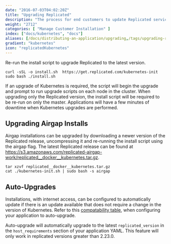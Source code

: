 ```yaml
---
date: "2016-07-03T04:02:20Z"
title: "Upgrading Replicated"
description: "The process for end customers to update Replicated services to access the latest improvements to the underlying system since their installation."
weight: "2712"
categories: [ "Manage Customer Installation" ]
index: ["docs/kubernetes", "docs"]
aliases: [/docs/distributing-an-application/upgrading,/tags/upgrading-replicated/,/docs/distributing-an-application/upgrading/]
gradient: "kubernetes"
icon: "replicatedKubernetes"
---
```


Re-run the install script to upgrade Replicated to the latest version.
```shell
curl -sSL -o install.sh  https://get.replicated.com/kubernetes-init
sudo bash ./install.sh
```

If an upgrade of Kubernetes is required, the script will begin the upgrade and prompt to run upgrade scripts on each node in the cluster.
When upgrading only the Replicated version, the install script will be required to be re-run on only the master.
Applications will have a few minutes of downtime when Kubernetes upgrades are performed.

## Upgrading Airgap Installs
Airgap installations can be upgraded by downloading a newer version of the Replicated release, uncompressing it and re-running the install script using the airgap flag.  The latest Replicated release can be found at
https://s3.amazonaws.com/replicated-airgap-work/replicated__docker__kubernetes.tar.gz.

```shell
tar xzvf replicated__docker__kubernetes.tar.gz
cat ./kubernetes-init.sh | sudo bash -s airgap
```

## Auto-Upgrades
Installations, with internet access, can be configured to automatically update if there is an update available that does not require a change in the version of Kubernetes. Refer to this [compatability table](../installing/#compatible-kubernetes-versions), when configuring your application to auto-upgrade.

Auto-upgrade will automatically upgrade to the latest `replicated_version` in the `host_requirements` section of your application YAML. This feature will only work in replicated versions greater than 2.23.0.
